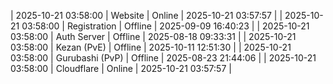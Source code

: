 | 2025-10-21 03:58:00 | Website | Online | 2025-10-21 03:57:57 |
| 2025-10-21 03:58:00 | Registration | Offline | 2025-09-09 16:40:23 |
| 2025-10-21 03:58:00 | Auth Server | Offline | 2025-08-18 09:33:31 |
| 2025-10-21 03:58:00 | Kezan (PvE) | Offline | 2025-10-11 12:51:30 |
| 2025-10-21 03:58:00 | Gurubashi (PvP) | Offline | 2025-08-23 21:44:06 |
| 2025-10-21 03:58:00 | Cloudflare | Online | 2025-10-21 03:57:57 |
